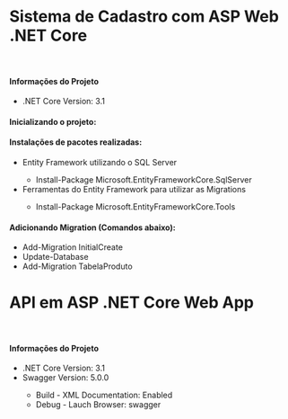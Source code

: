 <h1>Sistema de Cadastro com ASP Web .NET Core</h1> <br/>

<h4>Informações do Projeto</h4>
<ul>
	<li>.NET Core Version: 3.1</li>
</ul>

<h4>Inicializando o projeto: </h4>
<h4>Instalações de pacotes realizadas:</h4>
<ul>
	<li>Entity Framework utilizando o SQL Server</li>
		<ul>
			<li>Install-Package Microsoft.EntityFrameworkCore.SqlServer</li>
		</ul>
	<li>Ferramentas do Entity Framework para utilizar as Migrations</li>
	<ul>
		<li>Install-Package Microsoft.EntityFrameworkCore.Tools</li>
	</ul>
</ul>
<h4> Adicionando Migration (Comandos abaixo):</h4>
<ul>
	<li>Add-Migration InitialCreate</li>
	<li>Update-Database</li>
	<li>Add-Migration TabelaProduto</li>
</ul>

<h1>API em ASP .NET Core Web App</h1> <br/>
<h4>Informações do Projeto</h4>
<ul>
	<li>.NET Core Version: 3.1</li>
	<li>Swagger Version: 5.0.0</li>
	<ul>
		<li>Build - XML Documentation: Enabled</li>
		<li>Debug - Lauch Browser: swagger</li>
	</ul>
</ul>